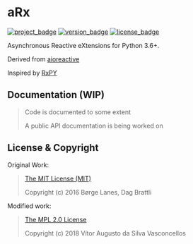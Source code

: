 # aRx

[![project_badge](https://img.shields.io/badge/HeavenVolkoff/aRx-black.svg?style=for-the-badge&logo=github "Project Badge")](https://github.com/HeavenVolkoff/aRx)
[![version_badge](https://img.shields.io/github/tag/HeavenVolkoff/aRx.svg?label=version&style=for-the-badge "Version Badge")](https://github.com/HeavenVolkoff/aRx/releases/latest)
[![license_badge](https://img.shields.io/github/license/HeavenVolkoff/aRx.svg?style=for-the-badge& "License Badge")](https://www.mozilla.org/en-US/MPL/2.0/)

Asynchronous Reactive eXtensions for Python 3.6+.

Derived from [aioreactive](https://github.com/dbrattli/aioreactive)

Inspired by [RxPY](https://github.com/ReactiveX/RxPY)

## Documentation (WIP)
> Code is documented to some extent
>
> A public API documentation is being worked on

## License & Copyright
Original Work:
>[The MIT License (MIT)](licenses/LICENSE.aioreactive.txt)
>
>Copyright (c) 2016 Børge Lanes, Dag Brattli

Modified work:
>[The MPL 2.0 License](LICENSE)
>
>Copyright (c) 2018 Vítor Augusto da Silva Vasconcellos

